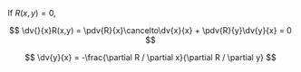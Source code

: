 If $R(x,y)=0$,

$$
\dv{}{x}R(x,y) = \pdv{R}{x}\cancelto\dv{x}{x} + \pdv{R}{y}\dv{y}{x} = 0
$$

$$
\dv{y}{x} = -\frac{\partial R / \partial x}{\partial R / \partial y}
$$